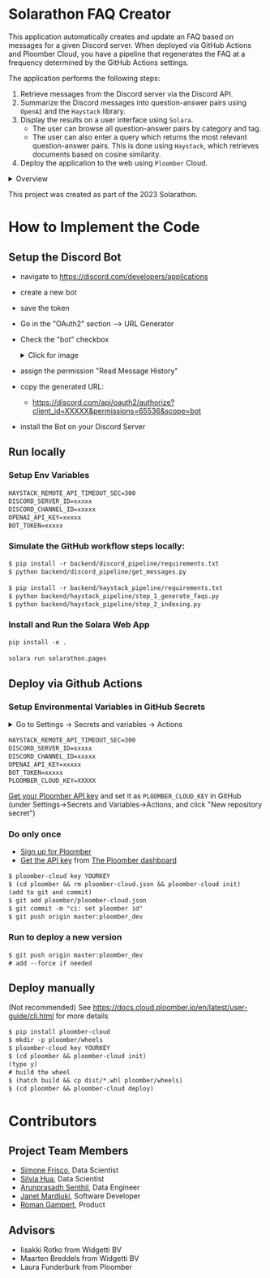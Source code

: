 # Solarathon FAQ Creator
This application automatically creates and update an FAQ based on messages for a given Discord server. When deployed via GitHub Actions and Ploomber Cloud, you have a pipeline that regenerates the FAQ at a frequency determined by the GitHub Actions settings.


The application performs the following steps:
1. Retrieve messages from the Discord server via the Discord API.
2. Summarize the Discord messages into question-answer pairs using `OpenAI` and the `Haystack` library.
3. Display the results on a user interface using `Solara`.
	* The user can browse all question-answer pairs by category and tag.
	* The user can also enter a query which returns the most relevant question-answer pairs. This is done using `Haystack`, which retrieves documents based on cosine similarity.
4. Deploy the application to the web using `Ploomber` Cloud.

<details>
<summary>Overview </summary>

![plot](./workflow.png)

</details>


This project was created as part of the 2023 Solarathon.

# How to Implement the Code
## Setup the Discord Bot

- navigate to https://discord.com/developers/applications
- create a new bot
- save the token
- Go in the "OAuth2" section --> URL Generator
- Check the "bot" checkbox

	<details>
	<summary>Click for image </summary>

	![plot](./discordbot.png)

	</details>

- assign the permission "Read Message History"
- copy the generated URL:
	- https://discord.com/api/oauth2/authorize?client_id=XXXXX&permissions=65536&scope=bot
- install the Bot on your Discord Server

## Run locally

### Setup Env Variables

```
HAYSTACK_REMOTE_API_TIMEOUT_SEC=300
DISCORD_SERVER_ID=xxxxx
DISCORD_CHANNEL_ID=xxxxx
OPENAI_API_KEY=xxxxx
BOT_TOKEN=xxxxx
```

### Simulate the GitHub workflow steps locally:
```
$ pip install -r backend/discord_pipeline/requirements.txt
$ python backend/discord_pipeline/get_messages.py

$ pip install -r backend/haystack_pipeline/requirements.txt
$ python backend/haystack_pipeline/step_1_generate_faqs.py
$ python backend/haystack_pipeline/step_2_indexing.py
```

### Install and Run the Solara Web App
```
pip install -e .

solara run solarathon.pages
```

## Deploy via Github Actions

### Setup Environmental Variables in GitHub Secrets

<details>
<summary>Go to Settings -> Secrets and variables -> Actions</summary>

![plot](./github_secrets.png)

</details>

```
HAYSTACK_REMOTE_API_TIMEOUT_SEC=300
DISCORD_SERVER_ID=xxxxx
DISCORD_CHANNEL_ID=xxxxx
OPENAI_API_KEY=xxxxx
BOT_TOKEN=xxxxx
PLOOMBER_CLOUD_KEY=XXXXX
```

[Get your Ploomber API key](https://docs.cloud.ploomber.io/en/latest/quickstart/apikey.html) and set it as `PLOOMBER_CLOUD_KEY` in GitHub (under Settings->Secrets and Variables->Actions, and click "New repository secret")

### Do only once

 * [Sign up for Ploomber](https://www.platform.ploomber.io/register/)
 * [Get the API key](https://docs.cloud.ploomber.io/en/latest/quickstart/apikey.html) from [The Ploomber dashboard](https://platform.ploomber.io/)


```
$ ploomber-cloud key YOURKEY
$ (cd ploomber && rm ploomber-cloud.json && ploomber-cloud init)
(add to git and commit)
$ git add ploomber/ploomber-cloud.json
$ git commit -m "ci: set ploomber id"
$ git push origin master:ploomber_dev
```

### Run to deploy a new version
```
$ git push origin master:ploomber_dev
# add --force if needed
```

## Deploy manually

(Not recommended)
See https://docs.cloud.ploomber.io/en/latest/user-guide/cli.html for more details

```
$ pip install ploomber-cloud
$ mkdir -p ploomber/wheels
$ ploomber-cloud key YOURKEY
$ (cd ploomber && ploomber-cloud init)
(type y)
# build the wheel
$ (hatch build && cp dist/*.whl ploomber/wheels)
$ (cd ploomber && ploomber-cloud deploy)
```

# Contributors
## Project Team Members
* [Simone Frisco](https://www.linkedin.com/in/simonefrisco/), Data Scientist
* [Silvia Hua](https://www.linkedin.com/in/silviahua), Data Scientist
* [Arunprasadh Senthil](https://www.linkedin.com/in/arun-prasadh-senthil/), Data Engineer
* [Janet Mardjuki](https://www.linkedin.com/in/jmardjuki/), Software Developer
* [Roman Gampert](https://www.linkedin.com/in/roman-gampert-5537b9126/), Product

## Advisors
* Iisakki Rotko from Widgetti BV
* Maarten Breddels from Widgetti BV
* Laura Funderburk from Ploomber